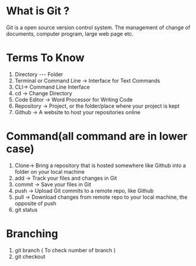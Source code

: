# What is Git ?
Git is a open source version control system. The management of change of documents, computer program, large web page etc.

# Terms To Know
1. Directory --- Folder
2. Terminal or Command Line -> Interface for Text Commands
3. CLI-> Command Line Interface
4. cd -> Change Directory
5. Code Editor -> Word Processor for Writing Code
6. Repository -> Project, or the folder/place where your project is kept
7. Github -> A website to host your repositories online

# Command(all command are in lower case)
1. Clone-> Bring a repository that is hosted somewhere like Github into a folder on your local machine
2. add -> Track your files and changes in Git
3. commit -> Save your files in Git
4. push -> Upload Git commits to a remote repo, like Github
5. pull -> Download changes from remote repo to your local machine, the opposite of push
6. git status

# Branching 
1. git branch      ( To check number of branch )
2. git checkout 
